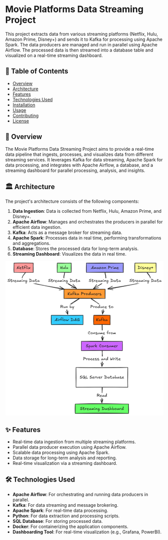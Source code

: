 # Movie Platforms Data Streaming Project

This project extracts data from various streaming platforms (Netflix, Hulu, Amazon Prime, Disney+) and sends it to Kafka for processing using Apache Spark. The data producers are managed and run in parallel using Apache Airflow. The processed data is then streamed into a database table and visualized on a real-time streaming dashboard.

## 📑 Table of Contents

- [Overview](#overview)
- [Architecture](#architecture)
- [Features](#features)
- [Technologies Used](#technologies-used)
- [Installation](#installation)
- [Usage](#usage)
- [Contributing](#contributing)
- [License](#license)

## 📝 Overview

The Movie Platforms Data Streaming Project aims to provide a real-time data pipeline that ingests, processes, and visualizes data from different streaming services. It leverages Kafka for data streaming, Apache Spark for data processing, and integrates with Apache Airflow, a database, and a streaming dashboard for parallel processing, analysis, and insights.

## 🏛️ Architecture

The project's architecture consists of the following components:

1. **Data Ingestion**: Data is collected from Netflix, Hulu, Amazon Prime, and Disney+.
2. **Apache Airflow**: Manages and orchestrates the producers in parallel for efficient data ingestion.
3. **Kafka**: Acts as a message broker for streaming data.
4. **Apache Spark**: Processes data in real time, performing transformations and aggregations.
5. **Database**: Stores the processed data for long-term analysis.
6. **Streaming Dashboard**: Visualizes the data in real time.

![Architecture Diagram](Pipeline.png)

## ✨ Features

- Real-time data ingestion from multiple streaming platforms.
- Parallel data producer execution using Apache Airflow.
- Scalable data processing using Apache Spark.
- Data storage for long-term analysis and reporting.
- Real-time visualization via a streaming dashboard.

## 🛠️ Technologies Used

- **Apache Airflow**: For orchestrating and running data producers in parallel.
- **Kafka**: For data streaming and message brokering.
- **Apache Spark**: For real-time data processing.
- **Python**: For data extraction and processing scripts.
- **SQL Database**: For storing processed data.
- **Docker**: For containerizing the application components.
- **Dashboarding Tool**: For real-time visualization (e.g., Grafana, PowerBI).


